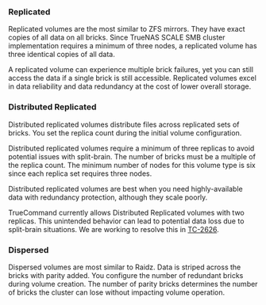 ### Replicated

Replicated volumes are the most similar to ZFS mirrors. They have exact copies of all data on all bricks. Since TrueNAS SCALE SMB cluster implementation requires a minimum of three nodes, a replicated volume has three identical copies of all data. 

A replicated volume can experience multiple brick failures, yet you can still access the data if a single brick is still accessible. Replicated volumes excel in data reliability and data redundancy at the cost of lower overall storage.

### Distributed Replicated

Distributed replicated volumes distribute files across replicated sets of bricks. You set the replica count during the initial volume configuration. 

Distributed replicated volumes require a minimum of three replicas to avoid potential issues with split-brain. The number of bricks must be a multiple of the replica count. The minimum number of nodes for this volume type is six since each replica set requires three nodes.

Distributed replicated volumes are best when you need highly-available data with redundancy protection, although they scale poorly. 

TrueCommand currently allows Distributed Replicated volumes with two replicas. This unintended behavior can lead to potential data loss due to split-brain situations. We are working to resolve this in [TC-2626](https://ixsystems.atlassian.net/browse/TC-2626).

### Dispersed

Dispersed volumes are most similar to Raidz. Data is striped across the bricks with parity added. You configure the number of redundant bricks during volume creation. The number of parity bricks determines the number of bricks the cluster can lose without impacting volume operation.